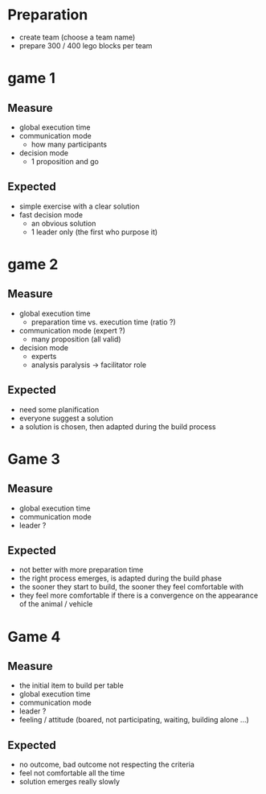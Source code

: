 # Preparation

- create team (choose a team name)
- prepare 300 / 400 lego blocks per team

# game 1

## Measure
- global execution time
- communication mode
    - how many participants
- decision mode
    - 1 proposition and go

## Expected
- simple exercise with a clear solution
- fast decision mode
    - an obvious solution
    - 1 leader only (the first who purpose it)


# game 2

## Measure
- global execution time
    - preparation time vs. execution time (ratio ?)
- communication mode (expert ?)
    - many proposition (all valid)
- decision mode
    - experts
    - analysis paralysis -> facilitator role

## Expected
- need some planification
- everyone suggest a solution
- a solution is chosen, then adapted during the build process


# Game 3

## Measure
- global execution time
- communication mode
- leader ?

## Expected
- not better with more preparation time
- the right process emerges, is adapted during the build phase
- the sooner they start to build, the sooner they feel comfortable with
- they feel more comfortable if there is a convergence on the appearance of the animal / vehicle


# Game 4

## Measure
- the initial item to build per table
- global execution time
- communication mode
- leader ?
- feeling / attitude (boared, not participating, waiting, building alone ...)

## Expected
- no outcome, bad outcome not respecting the criteria
- feel not comfortable all the time
- solution emerges really slowly
